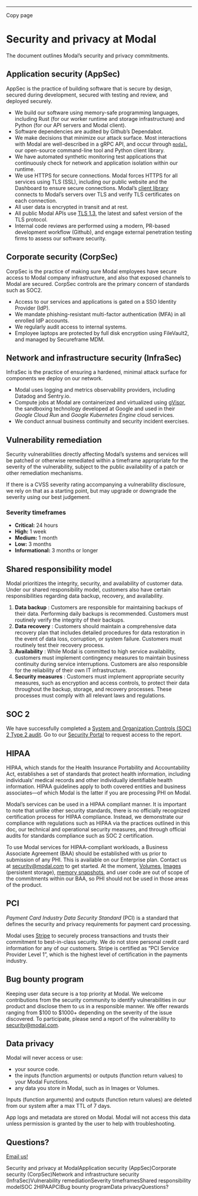 * * *

Copy page

# Security and privacy at Modal

The document outlines Modal’s security and privacy commitments.

## Application security (AppSec)

AppSec is the practice of building software that is secure by design, secured
during development, secured with testing and review, and deployed securely.

  * We build our software using memory-safe programming languages, including Rust (for our worker runtime and storage infrastructure) and Python (for our API servers and Modal client).
  * Software dependencies are audited by Github’s Dependabot.
  * We make decisions that minimize our attack surface. Most interactions with Modal are well-described in a gRPC API, and occur through [`modal`](https://pypi.org/project/modal), our open-source command-line tool and Python client library.
  * We have automated synthetic monitoring test applications that continuously check for network and application isolation within our runtime.
  * We use HTTPS for secure connections. Modal forces HTTPS for all services using TLS (SSL), including our public website and the Dashboard to ensure secure connections. Modal’s [client library](https://pypi.org/project/modal) connects to Modal’s servers over TLS and verify TLS certificates on each connection.
  * All user data is encrypted in transit and at rest.
  * All public Modal APIs use [TLS 1.3](https://datatracker.ietf.org/doc/html/rfc8446), the latest and safest version of the TLS protocol.
  * Internal code reviews are performed using a modern, PR-based development workflow (Github), and engage external penetration testing firms to assess our software security.

## Corporate security (CorpSec)

CorpSec is the practice of making sure Modal employees have secure access to
Modal company infrastructure, and also that exposed channels to Modal are
secured. CorpSec controls are the primary concern of standards such as SOC2.

  * Access to our services and applications is gated on a SSO Identity Provider (IdP).
  * We mandate phishing-resistant multi-factor authentication (MFA) in all enrolled IdP accounts.
  * We regularly audit access to internal systems.
  * Employee laptops are protected by full disk encryption using FileVault2, and managed by Secureframe MDM.

## Network and infrastructure security (InfraSec)

InfraSec is the practice of ensuring a hardened, minimal attack surface for
components we deploy on our network.

  * Modal uses logging and metrics observability providers, including Datadog and Sentry.io.
  * Compute jobs at Modal are containerized and virtualized using [gVisor](https://github.com/google/gvisor), the sandboxing technology developed at Google and used in their _Google Cloud Run_ and _Google Kubernetes Engine_ cloud services.
  * We conduct annual business continuity and security incident exercises.

## Vulnerability remediation

Security vulnerabilities directly affecting Modal’s systems and services will
be patched or otherwise remediated within a timeframe appropriate for the
severity of the vulnerability, subject to the public availability of a patch
or other remediation mechanisms.

If there is a CVSS severity rating accompanying a vulnerability disclosure, we
rely on that as a starting point, but may upgrade or downgrade the severity
using our best judgement.

### Severity timeframes

  * **Critical:** 24 hours
  * **High:** 1 week
  * **Medium:** 1 month
  * **Low:** 3 months
  * **Informational:** 3 months or longer

## Shared responsibility model

Modal prioritizes the integrity, security, and availability of customer data.
Under our shared responsibility model, customers also have certain
responsibilities regarding data backup, recovery, and availability.

  1. **Data backup** : Customers are responsible for maintaining backups of their data. Performing daily backups is recommended. Customers must routinely verify the integrity of their backups.
  2. **Data recovery** : Customers should maintain a comprehensive data recovery plan that includes detailed procedures for data restoration in the event of data loss, corruption, or system failure. Customers must routinely test their recovery process.
  3. **Availability** : While Modal is committed to high service availability, customers must implement contingency measures to maintain business continuity during service interruptions. Customers are also responsible for the reliability of their own IT infrastructure.
  4. **Security measures** : Customers must implement appropriate security measures, such as encryption and access controls, to protect their data throughout the backup, storage, and recovery processes. These processes must comply with all relevant laws and regulations.

## SOC 2

We have successfully completed a [System and Organization Controls (SOC) 2
Type 2 audit](/blog/soc2type2). Go to our [Security
Portal](https://trust.modal.com) to request access to the report.

## HIPAA

HIPAA, which stands for the Health Insurance Portability and Accountability
Act, establishes a set of standards that protect health information, including
individuals’ medical records and other individually identifiable health
information. HIPAA guidelines apply to both covered entities and business
associates—of which Modal is the latter if you are processing PHI on Modal.

Modal’s services can be used in a HIPAA compliant manner. It is important to
note that unlike other security standards, there is no officially recognized
certification process for HIPAA compliance. Instead, we demonstrate our
compliance with regulations such as HIPAA via the practices outlined in this
doc, our technical and operational security measures, and through official
audits for standards compliance such as SOC 2 certification.

To use Modal services for HIPAA-compliant workloads, a Business Associate
Agreement (BAA) should be established with us prior to submission of any PHI.
This is available on our Enterprise plan. Contact us at
[security@modal.com](mailto:security@modal.com) to get started. At the moment,
[Volumes](https://modal.com/docs/guide/volumes),
[Images](https://modal.com/docs/guide/images) (persistent storage), [memory
snapshots](https://modal.com/docs/guide/memory-snapshot), and user code are
out of scope of the commitments within our BAA, so PHI should not be used in
those areas of the product.

## PCI

_Payment Card Industry Data Security Standard_ (PCI) is a standard that
defines the security and privacy requirements for payment card processing.

Modal uses [Stripe](https://stripe.com) to securely process transactions and
trusts their commitment to best-in-class security. We do not store personal
credit card information for any of our customers. Stripe is certified as “PCI
Service Provider Level 1”, which is the highest level of certification in the
payments industry.

## Bug bounty program

Keeping user data secure is a top priority at Modal. We welcome contributions
from the security community to identify vulnerabilities in our product and
disclose them to us in a responsible manner. We offer rewards ranging from
$100 to $1000+ depending on the severity of the issue discovered. To
participate, please send a report of the vulnerability to
[security@modal.com](mailto:security@modal.com).

## Data privacy

Modal will never access or use:

  * your source code.
  * the inputs (function arguments) or outputs (function return values) to your Modal Functions.
  * any data you store in Modal, such as in Images or Volumes.

Inputs (function arguments) and outputs (function return values) are deleted
from our system after a max TTL of 7 days.

App logs and metadata are stored on Modal. Modal will not access this data
unless permission is granted by the user to help with troubleshooting.

## Questions?

[Email us!](mailto:security@modal.com)

Security and privacy at ModalApplication security (AppSec)Corporate security
(CorpSec)Network and infrastructure security (InfraSec)Vulnerability
remediationSeverity timeframesShared responsibility modelSOC 2HIPAAPCIBug
bounty programData privacyQuestions?
